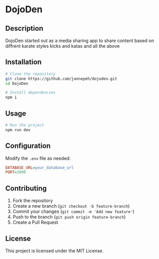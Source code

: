 # DojoDen


## Description
DojoDen started out as a media sharing app to share content based on diffrent karate styles kicks and katas and all the above


## Installation
```sh
# Clone the repository
git clone https://github.com/jannepeh/dojoden.git
cd DojoDen

# Install dependencies
npm i
```

## Usage
```sh
# Run the project
npm run dev
```

## Configuration
Modify the `.env` file as needed:
```ini
DATABASE_URL=your_database_url
PORT=3000
```

## Contributing
1. Fork the repository
2. Create a new branch (`git checkout -b feature-branch`)
3. Commit your changes (`git commit -m 'Add new feature'`)
4. Push to the branch (`git push origin feature-branch`)
5. Create a Pull Request

## License
This project is licensed under the MIT License.
